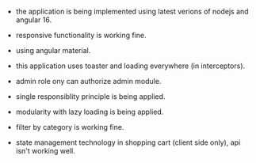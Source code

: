- the application is being implemented using latest verions of nodejs and angular 16.

- responsive functionality is working fine.

- using angular material.

- this application uses toaster and loading everywhere (in interceptors).

- admin role ony can authorize admin module.

- single responsiblity principle is being applied.

- modularity with lazy loading is being applied.

- filter by category is working fine.

- state management technology in shopping cart (client side only), api isn't working well.
